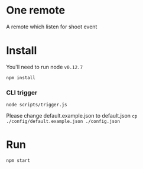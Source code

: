 One remote
==============

A remote which listen for shoot event

Install
==============

You'll need to run node `v0.12.7`

`npm install`

### CLI trigger

`node scripts/trigger.js`

Please change default.example.json to default.json
`cp ./config/default.example.json ./config.json`

Run
==============

`npm start`
